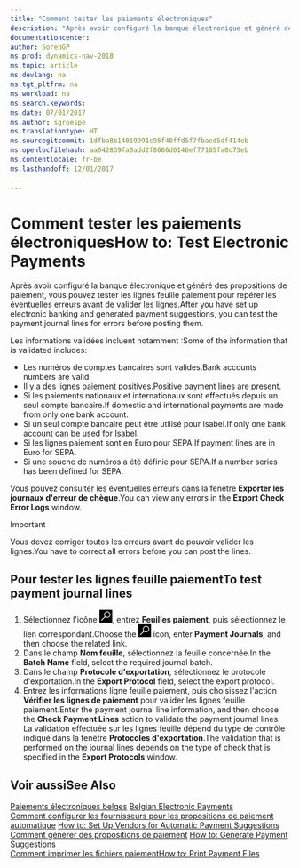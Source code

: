 ```yaml
---
title: "Comment tester les paiements électroniques"
description: "Après avoir configuré la banque électronique et généré des propositions de paiement, vous pouvez tester les lignes feuille paiement pour repérer les éventuelles erreurs avant de valider les lignes."
documentationcenter: 
author: SorenGP
ms.prod: dynamics-nav-2018
ms.topic: article
ms.devlang: na
ms.tgt_pltfrm: na
ms.workload: na
ms.search.keywords: 
ms.date: 07/01/2017
ms.author: sgroespe
ms.translationtype: HT
ms.sourcegitcommit: 1dfba8b14019991c95f40ffd5f7fbaed5df414eb
ms.openlocfilehash: aa042839fa0add2f8666d0146ef77165fa0c75eb
ms.contentlocale: fr-be
ms.lasthandoff: 12/01/2017

---
```

# <a name="how-to-test-electronic-payments"></a><span data-ttu-id="79593-103">Comment tester les paiements électroniques</span><span class="sxs-lookup"><span data-stu-id="79593-103">How to: Test Electronic Payments</span></span>
<span data-ttu-id="79593-104">Après avoir configuré la banque électronique et généré des propositions de paiement, vous pouvez tester les lignes feuille paiement pour repérer les éventuelles erreurs avant de valider les lignes.</span><span class="sxs-lookup"><span data-stu-id="79593-104">After you have set up electronic banking and generated payment suggestions, you can test the payment journal lines for errors before posting them.</span></span>  

<span data-ttu-id="79593-105">Les informations validées incluent notamment :</span><span class="sxs-lookup"><span data-stu-id="79593-105">Some of the information that is validated includes:</span></span>  

- <span data-ttu-id="79593-106">Les numéros de comptes bancaires sont valides.</span><span class="sxs-lookup"><span data-stu-id="79593-106">Bank accounts numbers are valid.</span></span>  
- <span data-ttu-id="79593-107">Il y a des lignes paiement positives.</span><span class="sxs-lookup"><span data-stu-id="79593-107">Positive payment lines are present.</span></span>  
- <span data-ttu-id="79593-108">Si les paiements nationaux et internationaux sont effectués depuis un seul compte bancaire.</span><span class="sxs-lookup"><span data-stu-id="79593-108">If domestic and international payments are made from only one bank account.</span></span>  
- <span data-ttu-id="79593-109">Si un seul compte bancaire peut être utilisé pour Isabel.</span><span class="sxs-lookup"><span data-stu-id="79593-109">If only one bank account can be used for Isabel.</span></span>  
- <span data-ttu-id="79593-110">Si les lignes paiement sont en Euro pour SEPA.</span><span class="sxs-lookup"><span data-stu-id="79593-110">If payment lines are in Euro for SEPA.</span></span>  
- <span data-ttu-id="79593-111">Si une souche de numéros a été définie pour SEPA.</span><span class="sxs-lookup"><span data-stu-id="79593-111">If a number series has been defined for SEPA.</span></span>  

<span data-ttu-id="79593-112">Vous pouvez consulter les éventuelles erreurs dans la fenêtre **Exporter les journaux d'erreur de chèque**.</span><span class="sxs-lookup"><span data-stu-id="79593-112">You can view any errors in the **Export Check Error Logs** window.</span></span>  

> [!IMPORTANT]  
>  <span data-ttu-id="79593-113">Vous devez corriger toutes les erreurs avant de pouvoir valider les lignes.</span><span class="sxs-lookup"><span data-stu-id="79593-113">You have to correct all errors before you can post the lines.</span></span>  

## <a name="to-test-payment-journal-lines"></a><span data-ttu-id="79593-114">Pour tester les lignes feuille paiement</span><span class="sxs-lookup"><span data-stu-id="79593-114">To test payment journal lines</span></span>  

1.  <span data-ttu-id="79593-115">Sélectionnez l'icône ![Rechercher une page ou un état](../../media/ui-search/search_small.png "icône Rechercher une page ou un état"), entrez **Feuilles paiement**, puis sélectionnez le lien correspondant.</span><span class="sxs-lookup"><span data-stu-id="79593-115">Choose the ![Search for Page or Report](../../media/ui-search/search_small.png "Search for Page or Report icon") icon, enter **Payment Journals**, and then choose the related link.</span></span>  
2.  <span data-ttu-id="79593-116">Dans le champ **Nom feuille**, sélectionnez la feuille concernée.</span><span class="sxs-lookup"><span data-stu-id="79593-116">In the **Batch Name** field, select the required journal batch.</span></span>  
3.  <span data-ttu-id="79593-117">Dans le champ **Protocole d'exportation**, sélectionnez le protocole d'exportation.</span><span class="sxs-lookup"><span data-stu-id="79593-117">In the **Export Protocol** field, select the export protocol.</span></span>  
4.  <span data-ttu-id="79593-118">Entrez les informations ligne feuille paiement, puis choisissez l'action **Vérifier les lignes de paiement** pour valider les lignes feuille paiement.</span><span class="sxs-lookup"><span data-stu-id="79593-118">Enter the payment journal line information, and then choose the **Check Payment Lines** action to validate the payment journal lines.</span></span> <span data-ttu-id="79593-119">La validation effectuée sur les lignes feuille dépend du type de contrôle indiqué dans la fenêtre **Protocoles d'exportation**.</span><span class="sxs-lookup"><span data-stu-id="79593-119">The validation that is performed on the journal lines depends on the type of check that is specified in the **Export Protocols** window.</span></span>  

## <a name="see-also"></a><span data-ttu-id="79593-120">Voir aussi</span><span class="sxs-lookup"><span data-stu-id="79593-120">See Also</span></span>  
 <span data-ttu-id="79593-121">[Paiements électroniques belges](belgian-electronic-payments.md) </span><span class="sxs-lookup"><span data-stu-id="79593-121">[Belgian Electronic Payments](belgian-electronic-payments.md) </span></span>  
 <span data-ttu-id="79593-122">[Comment configurer les fournisseurs pour les propositions de paiement automatique](how-to-set-up-vendors-for-automatic-payment-suggestions.md) </span><span class="sxs-lookup"><span data-stu-id="79593-122">[How to: Set Up Vendors for Automatic Payment Suggestions](how-to-set-up-vendors-for-automatic-payment-suggestions.md) </span></span>  
 <span data-ttu-id="79593-123">[Comment générer des propositions de paiement](how-to-generate-payment-suggestions.md) </span><span class="sxs-lookup"><span data-stu-id="79593-123">[How to: Generate Payment Suggestions](how-to-generate-payment-suggestions.md) </span></span>  
 [<span data-ttu-id="79593-124">Comment imprimer les fichiers paiement</span><span class="sxs-lookup"><span data-stu-id="79593-124">How to: Print Payment Files</span></span>](how-to-print-payment-files.md)


